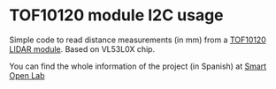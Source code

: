 # TOF10120 module I2C usage

Simple code to read distance measurements (in mm) from a [TOF10120 LIDAR module](https://www.banggood.com/search/tof10120.html?from=nav). Based on VL53L0X chip.

You can find the whole information of the project (in Spanish) at [Smart Open Lab](https://www.smartopenlab.com/proyecto/diseno-de-sonometro-de-medicion-continua-con-conectividad-wi-fi-basado-en-open-source/)
